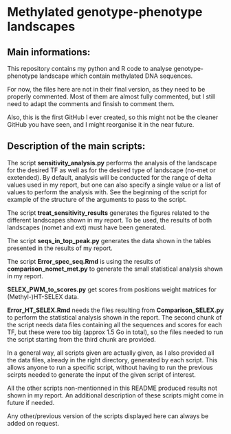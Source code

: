 # Methylated genotype-phenotype landscapes

## Main informations:

This repository contains my python and R code to analyse genotype-phenotype landscape which contain methylated DNA sequences.

For now, the files here are not in their final version, as they need to be properly commented. Most of them are almost fully commented, but I still need to adapt the comments and finsish to comment them. 

Also, this is the first GitHub I ever created, so this might not be the cleaner GitHub you have seen, and I might reorganise it in the near future. 

## Description of the main scripts:

The script **sensitivity_analysis.py** performs the analysis of the landscape for the desired TF as well as for the desired type of landscape (no-met or exetended). By default, analysis will be conducted for the range of delta values used in my report, but one can also specify a single value or a list of values to perform the analysis with. See the beginning of the script for example of the structure of the arguments to pass to the script.

The script **treat_sensitivity_results** generates the figures related to the different landscapes shown in my report. To be used, the results of both landscapes (nomet and ext) must have been generated. 

The script **seqs_in_top_peak.py** generates the data shown in the tables presented in the results of my report.

The script **Error_spec_seq.Rmd** is using the results of **comparison_nomet_met.py** to generate the small statistical analysis shown in my report.

**SELEX_PWM_to_scores.py** get scores from positions weight matrices for (Methyl-)HT-SELEX data.

**Error_HT_SELEX.Rmd** needs the files resulting from **Comparison_SELEX.py** to perform the statistical analysis shown in the report. The second chunk of the script needs data files containing all the sequences and scores for each TF, but these were too big (approx 1.5 Go in total), so the files needed to run the script starting from the third chunk are provided.

In a general way, all scripts given are actually given, as I also provided all the data files, already in the right directory, generated by each script. This allows anyone to run a specific script, without having to run the previous scirpts needed to generate the input of the given script of interest. 

All the other scripts non-mentionned in this README produced results not shown in my report. An additional description of these scripts might come in future if needed. 

Any other/previous version of the scripts displayed here can always be added on request. 

